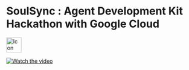 # SoulSync : Agent Development Kit Hackathon with Google Cloud

<a href="https://medium.com/@saisamyuktha.n/adk-c16f53f624fc" target="_blank">
  <img src="https://cdn2.iconfinder.com/data/icons/social-media-2285/512/1_Medium_colored_svg-512.png" alt="Icon" width="40"/>
</a>

[![Watch the video](https://img.youtube.com/vi/dQw4w9WgXcQ/0.jpg)](https://youtu.be/zdYq2LZE2JE?si=TSnkivfZYZxCUwLa)
